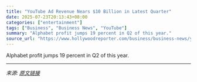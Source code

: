 ```yaml
---
title: "YouTube Ad Revenue Nears $10 Billion in Latest Quarter"
date: 2025-07-23T20:13:43+08:00
categories: ["entertainment"]
tags: ["Business", "Business News", "YouTube"]
summary: "Alphabet profit jumps 19 percent in Q2 of this year."
source_url: "https://www.hollywoodreporter.com/business/business-news/youtube-ad-revenue-10-billion-q2-2025-goog-earnings-1236324970/"
---
```


Alphabet profit jumps 19 percent in Q2 of this year.

---

*来源: [原文链接](https://www.hollywoodreporter.com/business/business-news/youtube-ad-revenue-10-billion-q2-2025-goog-earnings-1236324970/)*
